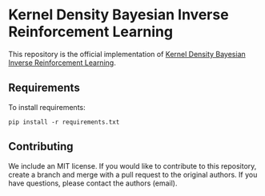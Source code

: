 # Kernel Density Bayesian Inverse Reinforcement Learning

This repository is the official implementation of [Kernel Density Bayesian Inverse Reinforcement Learning](https://neurips.cc/).


## Requirements

To install requirements:

```setup
pip install -r requirements.txt
```

## Contributing

We include an MIT license. If you would like to contribute to this repository, create a branch and merge with a pull request to the original authors.
If you have questions, please contact the authors (email).
